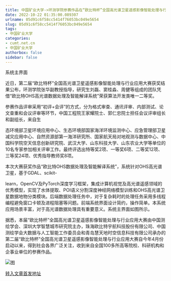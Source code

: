 ```yaml
---
title: 中国矿业大学->环测学院参赛作品在“欧比特杯”全国高光谱卫星遥感影像智能处理与行业应用大赛中获奖 | cumt.net.cn
date: 2022-10-22 01:35:00.089307
urlname: 05d91c6f58cc5414f76053bc049e5654
slug: 05d91c6f58cc5414f76053bc049e5654
tags: 
- 中国矿业大学
categories:
- cumt.net.cn
- 中国矿业大学
authorbox: false
sidebar: false
---
```

系统主界面  

近日，第二届“欧比特杯”全国高光谱卫星遥感影像智能处理与行业应用大赛获奖结果公布，环测学院张华副教授指导，研究生刘磊、窦桂淼、周健等组成的团队凭借“欧比特OHS高光谱数据处理及智能解译系统”荣获算法开发类唯一二等奖。

参赛作品评审采用“初评+会评”的方式，分为格式审查、通讯评审、内部测试、论文查重和会议评审等环节，中国工程院王家耀院士、郭仁忠院士担任会议评审组长和副组长，来自生
<!--more-->
态环境部卫星环境应用中心、生态环境部国家海洋环境监测中心、应急管理部卫星减灾应用中心、自然资源部第一海洋研究所、国家航天局对地观测与数据中心、中国科学院空天信息创新研究院、武汉大学、山东科技大学、山东农业大学等单位的10名专家参加相关评审工作。最终评选出特等奖2项、一等奖6项、二等奖12项、三等奖24项、优秀指导教师奖8项。

本次大赛获奖作品“欧比特OHS数据处理及智能解译系统”，系统针对OHS高光谱卫星，基于GDAL、scikit-

learn，OpenCV及PyTorch深度学习框架，集成计算机视觉及高光谱遥感领域的优秀模型，实现了水体提取、POI语义分割深度神经网络模型训练和OHS高光谱卫星数据地物分类模块。后端数据处理任务中，对于复杂耗时的处理任务采用多线程编程避免窗口卡顿及进程阻塞等问题。前端系统界面设计简约，操作简单。本系统应用场景丰富，对于高光谱数据处理具有重要意义。系统主界面如图所示。

据悉，本届“欧比特杯”全国高光谱卫星遥感影像智能处理与行业应用大赛由中国测绘学会、深圳大学智慧城市研究院主办，珠海欧比特宇航科技股份有限公司、中国测绘学会大数据与人工智能工作委员会和青岛慧天地时空信息科技有限公司承办的第二届“欧比特杯”全国高光谱卫星遥感影像智能处理与行业应用大赛自今年4月份启动以来，得到社会各界广泛关注，收到来自全国100多所高等院校、科研机构和企事业单位的参赛作品。

![图](http://xwzx.cumt.edu.cn/_upload/article/images/f2/c4/0b54fa2b49d4adec9ed26034e7fd/fcf83fa8-0b61-4e08-9d8d-a8caa7b025c7.png)

[转入文章首发地址](http://xwzx.cumt.edu.cn/b2/39/c523a635449/page.htm)